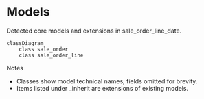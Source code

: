 # Models

Detected core models and extensions in sale_order_line_date.

```mermaid
classDiagram
    class sale_order
    class sale_order_line
```

Notes
- Classes show model technical names; fields omitted for brevity.
- Items listed under _inherit are extensions of existing models.

